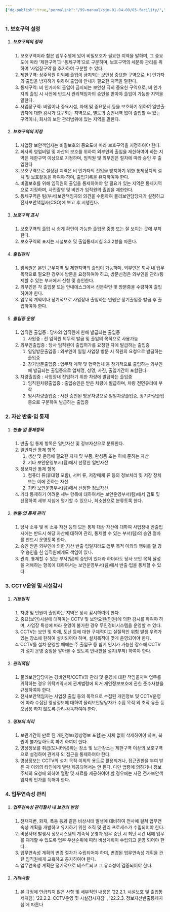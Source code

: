 ```yaml
---
{"dg-publish":true,"permalink":"/99-manual/sjm-01-04-00/03-facility/","title":"제 3 장 물리적 보안","noteIcon":"","created":"","updated":""}
---
```


### 1. 보호구역 설정
1. ##### 보호구역의 정의 
	1. 보호구역이라 함은 업무수행에 있어 비밀보호가 필요한 지역을 말하며, 그 중요도에 따라 ‘제한구역’과 ‘통제구역’으로 구분하며, 보호구역의 세분화 관리를 위하여 ‘사업장구역’을 추가하여 구분할 수 있다.
	2. 제한구역: 상주직원 이외에 출입이 금지되는 보안상 중요한 구역으로, 비 인가자의 출입을 방지하기 위하여 출입에 안내가 필요한 지역을 말한다. 
	3. 통제구역: 비 인가자의 출입이 금지되는 보안상 극히 중요한 구역으로, 비 인가자의 출입 시 사전에 반드시 관리책임자의 승인을 받아야 출입이 가능한 지역을 말한다.
	4. 사업장구역: 비밀이나 중요시설, 자재 및 중요문서 등을 보호하기 위하여 일반출입자에 대한 감시가 요구되는 지역으로, 별도의 승인내역 없이 출입할 수 있는 구역이나, 회사의 보안 관리범위에 있는 지역을 말한다.
2. ##### 보호구역의 지정	
	1. 사업장 보안책임자는 비밀보호의 중요도에 따라 보호구역을 지정하여야 한다.
	2. 회사의 영업비밀 및 자산의 보호를 위하여 외부인의 출입을 제한하여야 하는 지역은 제한구역 이상으로 지정하며, 임직원 및 외부인은 절차에 따라 승인 후 출입한다
	3. 보호구역으로 설정된 지역은 비 인가자의 진입을 방지하기 위한 통제장치의 설치 및 보호활동을 하여야 하며, 출입기록을 유지하여야 한다.
	4. 비밀보호를 위해 임직원의 출입을 통제하여야 할 필요가 있는 지역은 통제지역으로 지정하며, 사진촬영 및 비인가 임직원의 출입을 제한한다.
	5. 통제구역은 팀(부서)보안책임자의 의견을 수렴하여 물리보안담당자가 설정하고  전사보안책임자(CSO)에 보고 후 시행한다.
3. ##### 보호구역 표시
	1. 보호구역의 출입 시 쉽게 확인이 가능한 출입문 중앙 또는 잘 보이는 곳에 부착한다.
	2. 보호구역의 표지는 시설보호 및 출입통제지침 3.3.2항을 따른다. 
4. ##### 출입관리
	1. 임직원은 본인 근무지역 및 제한지역의 출입이 가능하며, 외부인은 회사 내 업무목적으로 필요한 경우에 방문을 요청하여야 하고, 방문신청은 외부인을 관리/통제할 수 있는 부서에서 신청 및 승인한다. 
	2. 외부인은 각 출입문 또는 안내데스크에서 신분확인 및 방문증을 수령하여 출입하여야 한다.
	3. 업무적 계약이나 장기적으로 사업장내 출입하는 인원은 장기출입증 발급 후 출입하여야 한다.
5. ##### 출입증 운영
	1. 임직원 출입증 : 당사의 임직원에 한해 발급되는 출입증
		1. 사원증 : 전 임직원 의무적 발급 및 출입의 목적으로 사용가능
	2. 외부인출입증 : 당사 임직원이 출입허가를 요청한 자에 발급하는 출입증
		1. 일일방문출입증 : 외부인이 일일 사업장 방문 시 직원의 요청으로 발급하는 출입증
		2. 장기방문출입증 : 업무적 계약 및 협력업체 등 장기적으로 출입하는 외부인에 발급되는 출입증으로 업체명, 성명, 사진, 출입기간이 포함된다.
	3. 차량출입증 : 사업장내 진입하기 위한 차량에 발급하는 출입증
		1. 임직원차량출입증 : 출입승인은 받은 차량에 발급하며, 차량 전면유리에 부착
		2. 임시차량출입증 : 사전 승인된 방문차량으로 일일차량출입증, 장기차량출입증으로 구분하여 발급하는 출입증

### 2. 자산 반출·입 통제
1. ##### 반출·입 통제항목
	1. 반출·입 통제 항목은 일반자산 및 정보자산으로 분류한다.
	2. 일반자산 통제 항목
		1. 생산 및 운영에 필요한 자재 및 부품, 완성품 또는 이에 준하는 자산
		2. 기타 보안운영부서(팀)에서 선정한 일반자산
	3. 정보자산 통제 항목
		1. 컴퓨터 류(휴대형 포함), 서버 류, 저장매체 류 등의 정보처리 및 저장 장치 또는 이에 준하는 자산
		2. 기타 보안운영부서(팀)에서 선정한 정보자산
	4. 기타 통제하기 어려운 세부 항목에 대하여서는 보안운영부서(팀)에서 검토 및 선정하여 세부 지침에 명기할 수 있으나, 최소한으로 분류토록 한다.
2. ##### 반출·입 통제 관리
	1. 당사 소유 및 비 소유 자산 등의 모든 통제 대상 자산에 대하여 사업장내 반출입시에는 반드시 해당 자산에 대하여 관리, 통제할 수 있는 부서(팀)의 승인 절차를 반드시 운영토록 한다.
	2. 승인 받은 외부인에 의한 자산 반출·입일지라도 업무 목적 이외의 행위를 할 경우 승인을 한 임직원에게도 책임이 있다.
	3. 관리, 통제할 수 있는 부서(팀)의 승인이 있더라 하더라도 당사 보안 목적 달성을 저해하는 항목에 대하여서는 보안운영부서(팀)에서 반출·입을 통제할 수 있다.

### 3. CCTV운영 및 시설감시
1. ##### 기본원칙
	1. 차량 및 인원이 출입하는 지역은 상시 감시하여야 한다.
	2. 중요(보안)시설에 대하여는 CCTV 및 보안요원(인원)에 의한 감시를 하여야 하며, 사업장 특성에 따라 운영이 불가한 경우 무인경비시스템을 운영할 수 있다.
	3. CCTV는 보안 및 화재, 도난 등에 대한 구체적이고 실질적인 위험 발생 우려가 있는 장소에 한하여 설치되어야 하며, 설치목적에 맞게 운영되어야 한다.
	4. CCTV를 설치∙운영할 때에는 주 출입구 등 쉽게 인지가 가능한 장소에 CCTV가 설치 운영 중임을 알아볼 수 있도록 안내판을 설치(부착) 하여야 한다.
2. ##### 관리책임 
	1. 물리보안담당자는 경비인력/CCTV의 관리 및 운영에 대한 책임을지며 업무를 위탁하는 경우 위탁계약서에 관계법령에 의거 개인정보보호에 관한 준수사항을 규정하여야 한다.
	2. 전사보안책임자는 사업장 출입 등의 목적으로 수집된 개인정보 및 CCTV운영에 따라 수집된 영상정보에 대하여 물리보안담당자가 수집 목적 외 조작∙유출 등 오남용 하지 않도록 관리∙감독하여야 한다.
3.  ##### 정보의 처리 
	1. 보관기간이 만료 된 개인정보(영상정보 포함)는 지체 없이 삭제하여야 하며, 복원이 불가능하도록 파기 하여야 한다.
	2. 영상정보를 취급(모니터링)하는 장소 및 보관장소는 제한구역 이상의 보호구역으로 설정하여 관계자 외 접근을 통제하여야 한다.
	3. 영상정보는 CCTV의 설치 목적 이외의 용도로 활용되거나, 접근권한을 부여 받은 자 이외의 타인에게 열람 제공되어서는 안 된다. 다만 법령에 의하거나 정보주체의 요청에 의하여 열람 및 자료를 제공하여야 할 경우에는 사전 전사보안책임자의 인가를 득해야 한다.

### 4. 업무연속성 관리
1. ##### 업무연속성 관리절차 내 보안의 반영
	1. 천재지변, 화재, 폭동 등과 같은 비상사태 발생에 대비하여 전사에 걸쳐 업무연속성 계획을 개발하고 유지하기 위한 조직 및 관리 프로세스가 수립되어야 한다.
	2. 비상사태 발생시 정보시스템의 계속적 운영과 업무 중단 시 최단 시간 내에 업무를 재개할 수 있도록 업무 우선순위에 따라 비상계획이 수립되고 운영 되어야 한다.
	3. 업무연속성 계획의 변경 절차가 수립되어야 하며, 변경된 업무연속성 계획을 관련 임직원에게 교육하고 공지하여야 한다. 
	4. 업무연속성 계획은 정기적으로 테스트되고 그 유효성이 검증되어야 한다.
2. ##### 기타사항
	1. 본 규정에 언급되지 않은 사항 및 세부적인 내용은 ’22.2.1. 시설보호 및 출입통제지침’, ‘22.2.2. CCTV운영 및 시설감시지침’ , ’22.2.3. 정보자산반출통제지침’에 따른다